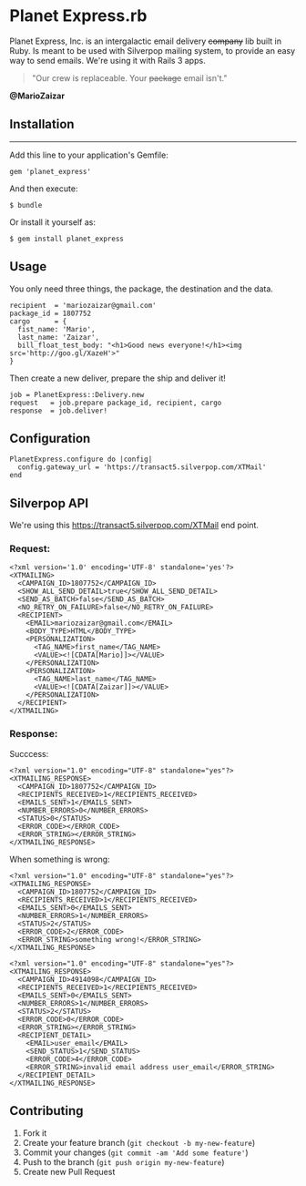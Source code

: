 Planet Express.rb
=================

Planet Express, Inc. is an intergalactic email delivery <strike>company</strike>
lib built in Ruby. Is meant to be used with Silverpop mailing system, to provide
an easy way to send emails. We're using it with Rails 3 apps.

> "Our crew is replaceable. Your <strike>package</strike> email isn't."

**@MarioZaizar**

## Installation
---------------

Add this line to your application's Gemfile:

```
gem 'planet_express'
```

And then execute:

```
$ bundle
```

Or install it yourself as:

```
$ gem install planet_express
```

Usage
-----

You only need three things, the package, the destination and the data.

```
recipient  = 'mariozaizar@gmail.com'
package_id = 1807752
cargo      = {
  fist_name: 'Mario',
  last_name: 'Zaizar',
  bill_float_test_body: "<h1>Good news everyone!</h1><img src='http://goo.gl/XazeH'>"
}
```

Then create a new deliver, prepare the ship and deliver it!

```
job = PlanetExpress::Delivery.new
request   = job.prepare package_id, recipient, cargo
response  = job.deliver!
```

Configuration
-------------

```
PlanetExpress.configure do |config|
  config.gateway_url = 'https://transact5.silverpop.com/XTMail'
end
```

Silverpop API
-------------

We're using this <https://transact5.silverpop.com/XTMail> end point.

### Request:

```
<?xml version='1.0' encoding='UTF-8' standalone='yes'?>
<XTMAILING>
  <CAMPAIGN_ID>1807752</CAMPAIGN_ID>
  <SHOW_ALL_SEND_DETAIL>true</SHOW_ALL_SEND_DETAIL>
  <SEND_AS_BATCH>false</SEND_AS_BATCH>
  <NO_RETRY_ON_FAILURE>false</NO_RETRY_ON_FAILURE>
  <RECIPIENT>
    <EMAIL>mariozaizar@gmail.com</EMAIL>
    <BODY_TYPE>HTML</BODY_TYPE>
    <PERSONALIZATION>
      <TAG_NAME>first_name</TAG_NAME>
      <VALUE><![CDATA[Mario]]></VALUE>
    </PERSONALIZATION>
    <PERSONALIZATION>
      <TAG_NAME>last_name</TAG_NAME>
      <VALUE><![CDATA[Zaizar]]></VALUE>
    </PERSONALIZATION>
  </RECIPIENT>
</XTMAILING>
```

### Response:

Succcess:

```
<?xml version="1.0" encoding="UTF-8" standalone="yes"?>
<XTMAILING_RESPONSE>
  <CAMPAIGN_ID>1807752</CAMPAIGN_ID>
  <RECIPIENTS_RECEIVED>1</RECIPIENTS_RECEIVED>
  <EMAILS_SENT>1</EMAILS_SENT>
  <NUMBER_ERRORS>0</NUMBER_ERRORS>
  <STATUS>0</STATUS>
  <ERROR_CODE></ERROR_CODE>
  <ERROR_STRING></ERROR_STRING>
</XTMAILING_RESPONSE>
```

When something is wrong:

```
<?xml version="1.0" encoding="UTF-8" standalone="yes"?>
<XTMAILING_RESPONSE>
  <CAMPAIGN_ID>1807752</CAMPAIGN_ID>
  <RECIPIENTS_RECEIVED>1</RECIPIENTS_RECEIVED>
  <EMAILS_SENT>0</EMAILS_SENT>
  <NUMBER_ERRORS>1</NUMBER_ERRORS>
  <STATUS>2</STATUS>
  <ERROR_CODE>2</ERROR_CODE>
  <ERROR_STRING>something wrong!</ERROR_STRING>
</XTMAILING_RESPONSE>
```

```
<?xml version="1.0" encoding="UTF-8" standalone="yes"?>
<XTMAILING_RESPONSE>
  <CAMPAIGN_ID>4914098</CAMPAIGN_ID>
  <RECIPIENTS_RECEIVED>1</RECIPIENTS_RECEIVED>
  <EMAILS_SENT>0</EMAILS_SENT>
  <NUMBER_ERRORS>1</NUMBER_ERRORS>
  <STATUS>2</STATUS>
  <ERROR_CODE>0</ERROR_CODE>
  <ERROR_STRING></ERROR_STRING>
  <RECIPIENT_DETAIL>
    <EMAIL>user_email</EMAIL>
    <SEND_STATUS>1</SEND_STATUS>
    <ERROR_CODE>4</ERROR_CODE>
    <ERROR_STRING>invalid email address user_email</ERROR_STRING>
  </RECIPIENT_DETAIL>
</XTMAILING_RESPONSE>
```

Contributing
------------

1. Fork it
2. Create your feature branch (`git checkout -b my-new-feature`)
3. Commit your changes (`git commit -am 'Add some feature'`)
4. Push to the branch (`git push origin my-new-feature`)
5. Create new Pull Request
